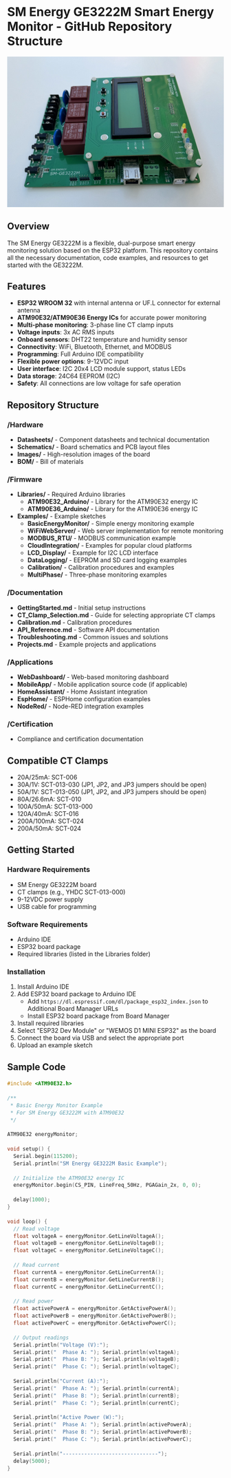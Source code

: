 # SM Energy GE3222M Smart Energy Monitor - GitHub Repository Structure

![SM Energy GE3222M](Pictures/IMG_4798.jpg)

## Overview

The SM Energy GE3222M is a flexible, dual-purpose smart energy monitoring solution based on the ESP32 platform. This repository contains all the necessary documentation, code examples, and resources to get started with the GE3222M.

## Features

- **ESP32 WROOM 32** with internal antenna or UF.L connector for external antenna
- **ATM90E32/ATM90E36 Energy ICs** for accurate power monitoring
- **Multi-phase monitoring**: 3-phase line CT clamp inputs
- **Voltage inputs**: 3x AC RMS inputs
- **Onboard sensors**: DHT22 temperature and humidity sensor
- **Connectivity**: WiFi, Bluetooth, Ethernet, and MODBUS
- **Programming**: Full Arduino IDE compatibility
- **Flexible power options**: 9-12VDC input
- **User interface**: I2C 20x4 LCD module support, status LEDs
- **Data storage**: 24C64 EEPROM (I2C)
- **Safety**: All connections are low voltage for safe operation

## Repository Structure

### /Hardware
- **Datasheets/** - Component datasheets and technical documentation
- **Schematics/** - Board schematics and PCB layout files
- **Images/** - High-resolution images of the board
- **BOM/** - Bill of materials

### /Firmware
- **Libraries/** - Required Arduino libraries
  - **ATM90E32_Arduino/** - Library for the ATM90E32 energy IC
  - **ATM90E36_Arduino/** - Library for the ATM90E36 energy IC
- **Examples/** - Example sketches
  - **BasicEnergyMonitor/** - Simple energy monitoring example
  - **WiFiWebServer/** - Web server implementation for remote monitoring
  - **MODBUS_RTU/** - MODBUS communication example
  - **CloudIntegration/** - Examples for popular cloud platforms
  - **LCD_Display/** - Example for I2C LCD interface
  - **DataLogging/** - EEPROM and SD card logging examples
  - **Calibration/** - Calibration procedures and examples
  - **MultiPhase/** - Three-phase monitoring examples

### /Documentation
- **GettingStarted.md** - Initial setup instructions
- **CT_Clamp_Selection.md** - Guide for selecting appropriate CT clamps
- **Calibration.md** - Calibration procedures
- **API_Reference.md** - Software API documentation
- **Troubleshooting.md** - Common issues and solutions
- **Projects.md** - Example projects and applications

### /Applications
- **WebDashboard/** - Web-based monitoring dashboard
- **MobileApp/** - Mobile application source code (if applicable)
- **HomeAssistant/** - Home Assistant integration
- **EspHome/** - ESPHome configuration examples
- **NodeRed/** - Node-RED integration examples

### /Certification
- Compliance and certification documentation

## Compatible CT Clamps
- 20A/25mA: SCT-006
- 30A/1V: SCT-013-030 (JP1, JP2, and JP3 jumpers should be open)
- 50A/1V: SCT-013-050 (JP1, JP2, and JP3 jumpers should be open)
- 80A/26.6mA: SCT-010
- 100A/50mA: SCT-013-000
- 120A/40mA: SCT-016
- 200A/100mA: SCT-024
- 200A/50mA: SCT-024

## Getting Started

### Hardware Requirements
- SM Energy GE3222M board
- CT clamps (e.g., YHDC SCT-013-000)
- 9-12VDC power supply
- USB cable for programming

### Software Requirements
- Arduino IDE
- ESP32 board package
- Required libraries (listed in the Libraries folder)

### Installation

1. Install Arduino IDE
2. Add ESP32 board package to Arduino IDE
   - Add `https://dl.espressif.com/dl/package_esp32_index.json` to Additional Board Manager URLs
   - Install ESP32 board package from Board Manager
3. Install required libraries
4. Select "ESP32 Dev Module" or "WEMOS D1 MINI ESP32" as the board
5. Connect the board via USB and select the appropriate port
6. Upload an example sketch

## Sample Code

```cpp
#include <ATM90E32.h>

/**
 * Basic Energy Monitor Example
 * For SM Energy GE3222M with ATM90E32
 */

ATM90E32 energyMonitor;

void setup() {
  Serial.begin(115200);
  Serial.println("SM Energy GE3222M Basic Example");
  
  // Initialize the ATM90E32 energy IC
  energyMonitor.begin(CS_PIN, LineFreq_50Hz, PGAGain_2x, 0, 0);
  
  delay(1000);
}

void loop() {
  // Read voltage
  float voltageA = energyMonitor.GetLineVoltageA();
  float voltageB = energyMonitor.GetLineVoltageB();
  float voltageC = energyMonitor.GetLineVoltageC();
  
  // Read current
  float currentA = energyMonitor.GetLineCurrentA();
  float currentB = energyMonitor.GetLineCurrentB();
  float currentC = energyMonitor.GetLineCurrentC();
  
  // Read power
  float activePowerA = energyMonitor.GetActivePowerA();
  float activePowerB = energyMonitor.GetActivePowerB();
  float activePowerC = energyMonitor.GetActivePowerC();
  
  // Output readings
  Serial.println("Voltage (V):");
  Serial.print("  Phase A: "); Serial.println(voltageA);
  Serial.print("  Phase B: "); Serial.println(voltageB);
  Serial.print("  Phase C: "); Serial.println(voltageC);
  
  Serial.println("Current (A):");
  Serial.print("  Phase A: "); Serial.println(currentA);
  Serial.print("  Phase B: "); Serial.println(currentB);
  Serial.print("  Phase C: "); Serial.println(currentC);
  
  Serial.println("Active Power (W):");
  Serial.print("  Phase A: "); Serial.println(activePowerA);
  Serial.print("  Phase B: "); Serial.println(activePowerB);
  Serial.print("  Phase C: "); Serial.println(activePowerC);
  
  Serial.println("-------------------------------");
  delay(5000);
}

```
